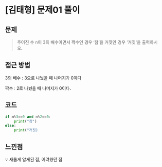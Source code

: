 # [김태형] 문제01 풀이

## 문제

> 주어진 수 n이 3의 배수이면서 짝수인 경우 ‘참’을 거짓인 경우 ‘거짓'을 출력하시오.
> 

## 접근 방법

3의 배수 : 3으로 나눴을 때 나머지가 0이다

짝수 : 2로 나눴을 때 나머지가 0이다.

## 코드

```python
if n%3==0 and n%2==0:
	print("참")
else:
	print("거짓)
```

## 느낀점

<aside>
💡 새롭게 알게된 점, 어려웠던 점

</aside>
